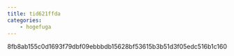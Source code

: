 ```yaml
---
title: tid621ffda
categories:
    - hogefuga
---
```

8fb8ab155c0d1693f79dbf09ebbbdb15628bf53615b3b51d3f05edc516b1c160